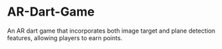 # AR-Dart-Game
An AR dart game that incorporates both image target and plane detection features, allowing players to earn points.

